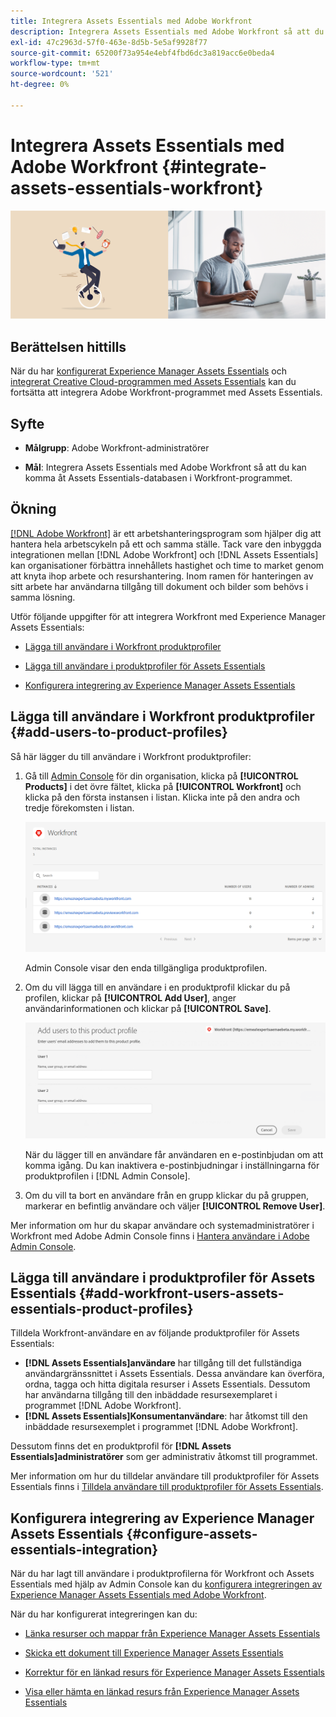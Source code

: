 ```yaml
---
title: Integrera Assets Essentials med Adobe Workfront
description: Integrera Assets Essentials med Adobe Workfront så att du får åtkomst till Assets Essentials-databasen i Workfront.
exl-id: 47c2963d-57f0-463e-8d5b-5e5af9928f77
source-git-commit: 65200f73a954e4ebf4fbd6dc3a819acc6e0beda4
workflow-type: tm+mt
source-wordcount: '521'
ht-degree: 0%

---
```


# Integrera Assets Essentials med Adobe Workfront {#integrate-assets-essentials-workfront}

![Inställning för att växla mörkt och ljust tema](assets/cce-workfront.png)

## Berättelsen hittills

När du har [konfigurerat Experience Manager Assets Essentials](adminster-aem-assets-essentials.md) och [integrerat Creative Cloud-programmen med Assets Essentials](integrate-assets-essentials-creative-cloud.md) kan du fortsätta att integrera Adobe Workfront-programmet med Assets Essentials.

## Syfte

* **Målgrupp**: Adobe Workfront-administratörer

* **Mål**: Integrera Assets Essentials med Adobe Workfront så att du kan komma åt Assets Essentials-databasen i Workfront-programmet.

## Ökning

[[!DNL Adobe Workfront]](https://www.workfront.com/) är ett arbetshanteringsprogram som hjälper dig att hantera hela arbetscykeln på ett och samma ställe. Tack vare den inbyggda integrationen mellan [!DNL Adobe Workfront] och [!DNL Assets Essentials] kan organisationer förbättra innehållets hastighet och time to market genom att knyta ihop arbete och resurshantering. Inom ramen för hanteringen av sitt arbete har användarna tillgång till dokument och bilder som behövs i samma lösning.

Utför följande uppgifter för att integrera Workfront med Experience Manager Assets Essentials:

* [Lägga till användare i Workfront produktprofiler](#add-users-to-product-profiles)

* [Lägga till användare i produktprofiler för Assets Essentials](#add-workfront-users-assets-essentials-product-profiles)

* [Konfigurera integrering av Experience Manager Assets Essentials](#configure-assets-essentials-integration)

## Lägga till användare i Workfront produktprofiler {#add-users-to-product-profiles}

Så här lägger du till användare i Workfront produktprofiler:

1. Gå till [Admin Console](https://adminconsole.adobe.com) för din organisation, klicka på **[!UICONTROL Products]** i det övre fältet, klicka på **[!UICONTROL Workfront]** och klicka på den första instansen i listan. Klicka inte på den andra och tredje förekomsten i listan.

   ![Administratörsprofil för Admin Console](assets/workfront-instances.png)

   Admin Console visar den enda tillgängliga produktprofilen.

1. Om du vill lägga till en användare i en produktprofil klickar du på profilen, klickar på **[!UICONTROL Add User]**, anger användarinformationen och klickar på **[!UICONTROL Save]**.

   ![Lägg till administratörsprofil för användare](assets/add-users-workfront.png)

   När du lägger till en användare får användaren en e-postinbjudan om att komma igång. Du kan inaktivera e-postinbjudningar i inställningarna för produktprofilen i [!DNL Admin Console].

1. Om du vill ta bort en användare från en grupp klickar du på gruppen, markerar en befintlig användare och väljer **[!UICONTROL Remove User]**.

Mer information om hur du skapar användare och systemadministratörer i Workfront med Adobe Admin Console finns i [Hantera användare i Adobe Admin Console](https://one.workfront.com/s/document-item?bundleId=the-new-workfront-experience&amp;topicId=Content%2FAdministration_and_Setup%2FAdd_users%2FCreate_and_manage_users%2Fadmin-console.htm&amp;_LANG=enus).

## Lägga till användare i produktprofiler för Assets Essentials {#add-workfront-users-assets-essentials-product-profiles}

Tilldela Workfront-användare en av följande produktprofiler för Assets Essentials:

* **[!DNL Assets Essentials]användare** har tillgång till det fullständiga användargränssnittet i Assets Essentials. Dessa användare kan överföra, ordna, tagga och hitta digitala resurser i Assets Essentials. Dessutom har användarna tillgång till den inbäddade resursexemplaret i programmet [!DNL Adobe Workfront].
* **[!DNL Assets Essentials]Konsumentanvändare**: har åtkomst till den inbäddade resursexemplet i programmet [!DNL Adobe Workfront].

Dessutom finns det en produktprofil för **[!DNL Assets Essentials]administratörer** som ger administrativ åtkomst till programmet.

Mer information om hur du tilldelar användare till produktprofiler för Assets Essentials finns i [Tilldela användare till produktprofiler för Assets Essentials](adminster-aem-assets-essentials.md#add-users-to-product-profiles).

## Konfigurera integrering av Experience Manager Assets Essentials {#configure-assets-essentials-integration}

När du har lagt till användare i produktprofilerna för Workfront och Assets Essentials med hjälp av Admin Console kan du [konfigurera integreringen av Experience Manager Assets Essentials med Adobe Workfront](https://one.workfront.com/s/document-item?bundleId=the-new-workfront-experience&amp;topicId=Content%2FDocuments%2FAdobe_Workfront_for_Experience_Manager_Assets_Essentials%2F_workfront-for-aem-asset-essentials.htm).

När du har konfigurerat integreringen kan du:

* [Länka resurser och mappar från Experience Manager Assets Essentials](https://one.workfront.com/s/document-item?bundleId=the-new-workfront-experience&amp;topicId=Content%2FDocuments%2FAdobe_Workfront_for_Experience_Manager_Assets_Essentials%2Flink-to-aem.htm&amp;_LANG=enus)

* [Skicka ett dokument till Experience Manager Assets Essentials](https://one.workfront.com/s/document-item?bundleId=the-new-workfront-experience&amp;topicId=Content%2FDocuments%2FAdobe_Workfront_for_Experience_Manager_Assets_Essentials%2Fsend-to-aem.htm&amp;_LANG=enus)

* [Korrektur för en länkad resurs för Experience Manager Assets Essentials](https://one.workfront.com/s/document-item?bundleId=the-new-workfront-experience&amp;topicId=Content%2FDocuments%2FAdobe_Workfront_for_Experience_Manager_Assets_Essentials%2Fproof-linked-asset-aem.htm)

* [Visa eller hämta en länkad resurs från Experience Manager Assets Essentials](https://one.workfront.com/s/document-item?bundleId=the-new-workfront-experience&amp;topicId=Content%2FDocuments%2FAdobe_Workfront_for_Experience_Manager_Assets_Essentials%2Fview-download-asset.htm)
